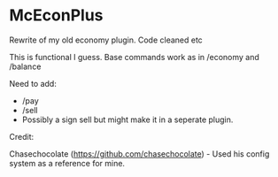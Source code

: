 # McEconPlus
Rewrite of my old economy plugin. Code cleaned etc

This is functional I guess. Base commands work as in /economy and /balance

Need to add:
- /pay
- /sell
- Possibly a sign sell but might make it in a seperate plugin.

Credit:

Chasechocolate (https://github.com/chasechocolate) - Used his config system as a reference for mine.
